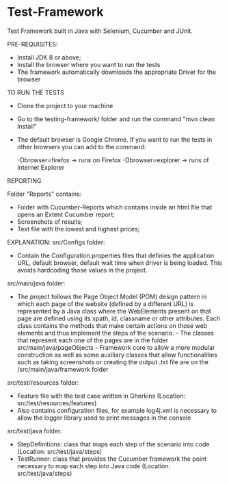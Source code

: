 # Test-Framework

Test Framework built in Java with Selenium, Cucumber and JUnit. 


PRE-REQUISITES:

- Install JDK 8 or above; 
- Install the browser where you want to run the tests
- The framework automatically downloads the appropriate Driver for the browser



TO RUN THE TESTS

- Clone the project to your machine
- Go to the testing-framework/ folder and run the command "mvn clean install"
- The default browser is Google Chrome. If you want to run the tests in other browsers you can add to the command:
   
	-Dbrowser=firefox -> runs on Firefox
   	-Dbrowser=explorer -> runs of Internet Explorer


REPORTING

Folder "Reports" contains:
 
 - Folder with Cucumber-Reports which contains inside an html file that opens
   an Extent Cucumber report;
 - Screenshots of results;
 - Text file with the lowest and highest prices;


EXPLANATION:
src/Configs folder:
 - Contain the Configuration.properties files that definies the application URL, default browser, default wait time when driver is being loaded. 
   This avoids hardcoding those values in the project. 

src/main/java folder:
 - The project follows the Page Object Model (POM) design pattern in which each page of the website (defined by a different URL) is represented by a Java class
where the WebElements present on that page are defined using its xpath, id, classname or other attributes. Each class contains the methods that make certain actions
on those web elements and thus implement the steps of the scenario. 
       - The classes that represent each one of the pages are in the folder src/main/java/pageObjects
       - Framework core to allow a more modular construction as well as some auxiliary classes that allow functionalities such as taking screenshots or 
          creating the output .txt file are on the /src/main/java/framework folder

src/test/resources folder: 
 - Feature file with the test case written in Gherkins (Location: src/test/resources/features)
 - Also contains configuration files, for example log4j.xml is necessary to allow the logger library used to print messages in the console

src/test/java folder: 
 - StepDefinitions: class that maps each step of the scenario into code (Location: src/test/java/steps)
 - TestRunner: class that provides the Cucumber framework the point necessary to map each step into Java code (Location: src/test/java/steps)


